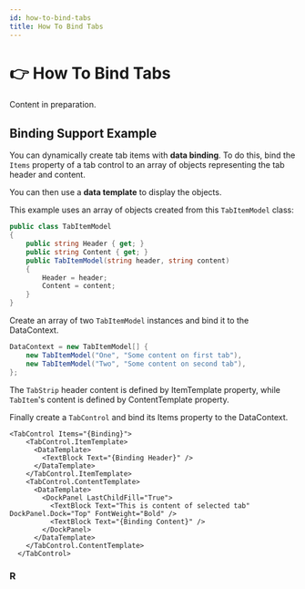 ```yaml
---
id: how-to-bind-tabs
title: How To Bind Tabs
---
```



# 👉 How To Bind Tabs

Content in preparation.

## Binding Support Example <a href="#if-you-want-to-customize-the-lookfeel-of-the-tabcontrol" id="if-you-want-to-customize-the-lookfeel-of-the-tabcontrol"></a>

You can dynamically create tab items with **data binding**. To do this, bind the `Items` property of a tab control to an array of objects representing the tab header and content.&#x20;

You can then use a **data template** to display the objects.

This example uses an array of objects created from this `TabItemModel` class:

```csharp
public class TabItemModel
{
    public string Header { get; }
    public string Content { get; }
    public TabItemModel(string header, string content)
    {
        Header = header;
        Content = content;
    }
}
```

Create an array of two `TabItemModel` instances and bind it to the DataContext.

```csharp
DataContext = new TabItemModel[] { 
    new TabItemModel("One", "Some content on first tab"),
    new TabItemModel("Two", "Some content on second tab"),
};
```

The `TabStrip` header content is defined by ItemTemplate property, while `TabItem`'s content is defined by ContentTemplate property.

Finally create a `TabControl` and bind its Items property to the DataContext.

```markup
<TabControl Items="{Binding}">
    <TabControl.ItemTemplate>
      <DataTemplate>
        <TextBlock Text="{Binding Header}" />
      </DataTemplate>
    </TabControl.ItemTemplate>
    <TabControl.ContentTemplate>
      <DataTemplate>
        <DockPanel LastChildFill="True">
          <TextBlock Text="This is content of selected tab" DockPanel.Dock="Top" FontWeight="Bold" />
          <TextBlock Text="{Binding Content}" />
        </DockPanel>
      </DataTemplate>
    </TabControl.ContentTemplate>
  </TabControl>
```

### R <a href="#reference" id="reference"></a>

